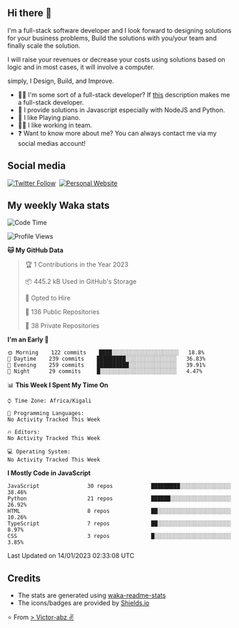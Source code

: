 ## Hi there 👋
I'm a full-stack software developer and I look forward to designing solutions for your business problems, Build the solutions with you/your team and finally scale the solution.

I will raise your revenues or decrease your costs using solutions based on logic and in most cases, it will involve a computer.

simply, I Design, Build, and Improve.

- 👨‍💻 I'm some sort of a full-stack developer? If [this](https://www.w3schools.com/whatis/whatis_fullstack.asp) description makes me a full-stack developer.
- 🌱 I provide solutions in Javascript especially with NodeJS and Python. 
- 🎹 I like Playing piano.
- 👯‍♀️ I like working in team.
- ❓ Want to know more about me? You can always contact me via my social medias account!

## Social media
[![Twitter Follow](https://img.shields.io/twitter/follow/vicky_abz?color=%231DA1F2&label=Twitter&style=for-the-badge&logo=twitter&logoColor=ffffff)](https://twitter.com/vicky_abz)
‎‎ [![Personal Website](https://img.shields.io/static/v1?label=visit&message=victor-abz.com&color=%235F021F&style=for-the-badge)](https://victor-abz.com/)

## My weekly Waka stats
<!--START_SECTION:waka-->
![Code Time](http://img.shields.io/badge/Code%20Time-819%20hrs%2039%20mins-blue)

![Profile Views](http://img.shields.io/badge/Profile%20Views-3-blue)

**🐱 My GitHub Data** 

> 🏆 1 Contributions in the Year 2023
 > 
> 📦 445.2 kB Used in GitHub's Storage 
 > 
> 💼 Opted to Hire
 > 
> 📜 136 Public Repositories 
 > 
> 🔑 38 Private Repositories  
 > 
**I'm an Early 🐤** 

```text
🌞 Morning    122 commits    ████░░░░░░░░░░░░░░░░░░░░░   18.8% 
🌆 Daytime    239 commits    █████████░░░░░░░░░░░░░░░░   36.83% 
🌃 Evening    259 commits    ██████████░░░░░░░░░░░░░░░   39.91% 
🌙 Night      29 commits     █░░░░░░░░░░░░░░░░░░░░░░░░   4.47%

```


📊 **This Week I Spent My Time On** 

```text
⌚︎ Time Zone: Africa/Kigali

💬 Programming Languages: 
No Activity Tracked This Week

🔥 Editors: 
No Activity Tracked This Week

💻 Operating System: 
No Activity Tracked This Week

```

**I Mostly Code in JavaScript** 

```text
JavaScript               30 repos            █████████░░░░░░░░░░░░░░░░   38.46% 
Python                   21 repos            ██████░░░░░░░░░░░░░░░░░░░   26.92% 
HTML                     8 repos             ██░░░░░░░░░░░░░░░░░░░░░░░   10.26% 
TypeScript               7 repos             ██░░░░░░░░░░░░░░░░░░░░░░░   8.97% 
CSS                      3 repos             █░░░░░░░░░░░░░░░░░░░░░░░░   3.85%

```



 Last Updated on 14/01/2023 02:33:08 UTC
<!--END_SECTION:waka-->

## Credits
- The stats are generated using [waka-readme-stats](https://github.com/anmol098/waka-readme-stats)
- The icons/badges are provided by [Shields.io](https://shields.io/)

⭐️ From [> Victor-abz ✌](https://victor-abz.com/)
